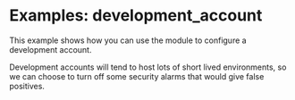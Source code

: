 # Examples: development_account

This example shows how you can use the module to configure a development account.

Development accounts will tend to host lots of short lived environments, so we can choose to turn off some security alarms that would give false positives.
